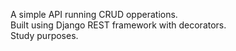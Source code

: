 A simple API running CRUD opperations. \
Built using Django REST framework with decorators. \
Study purposes.
